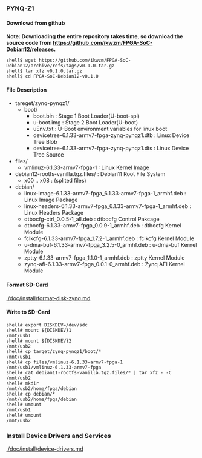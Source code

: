 ### PYNQ-Z1

#### Downlowd from github

**Note: Downloading the entire repository takes time, so download the source code from https://github.com/ikwzm/FPGA-SoC-Debian12/releases.**

```console
shell$ wget https://github.com/ikwzm/FPGA-SoC-Debian12/archive/refs/tags/v0.1.0.tar.gz
shell$ tar xfz v0.1.0.tar.gz
shell$ cd FPGA-SoC-Debian12-v0.1.0
```

#### File Description

 * tareget/zynq-pynqz1/
   + boot/
     - boot.bin                                                      : Stage 1 Boot Loader(U-boot-spl)
     - u-boot.img                                                    : Stage 2 Boot Loader(U-boot)
     - uEnv.txt                                                      : U-Boot environment variables for linux boot
     - devicetree-6.1.33-armv7-fpga-zynq-pynqz1.dtb                  : Linux Device Tree Blob   
     - devicetree-6.1.33-armv7-fpga-zynq-pynqz1.dts                  : Linux Device Tree Source
 * files/
   + vmlinuz-6.1.33-armv7-fpga-1                                     : Linux Kernel Image
 * debian12-rootfs-vanilla.tgz.files/                                : Debian11 Root File System
   + x00 .. x08                                                      : (splited files)
 * debian/
   + linux-image-6.1.33-armv7-fpga_6.1.33-armv7-fpga-1_armhf.deb     : Linux Image Package
   + linux-headers-6.1.33-armv7-fpga_6.1.33-armv7-fpga-1_armhf.deb   : Linux Headers Package
   + dtbocfg-ctrl_0.0.5-1_all.deb                                    : dtbocfg Control Pakcage
   + dtbocfg-6.1.33-armv7-fpga_0.0.9-1_armhf.deb                     : dtbocfg Kernel Module
   + fclkcfg-6.1.33-armv7-fpga_1.7.2-1_armhf.deb                     : fclkcfg Kernel Module
   + u-dma-buf-6.1.33-armv7-fpga_3.2.5-0_armhf.deb                   : u-dma-buf Kernel Module
   + zptty-6.1.33-armv7-fpga_1.1.0-1_armhf.deb                       : zptty   Kernel Module
   + zynq-afi-6.1.33-armv7-fpga_0.0.1-0_armhf.deb                    : Zynq AFI Kernel Module

#### Format SD-Card

[./doc/install/format-disk-zynq.md](format-disk-zynq.md)

#### Write to SD-Card

````console
shell# export DISKDEV=/dev/sdc
shell# mount ${DISKDEV}1                                       /mnt/usb1
shell# mount ${DISKDEV}2                                       /mnt/usb2
shell# cp target/zynq-pynqz1/boot/*                            /mnt/usb1
shell# cp files/vmlinuz-6.1.33-armv7-fpga-1                    /mnt/usb1/vmlinuz-6.1.33-armv7-fpga
shell# cat debian11-rootfs-vanilla.tgz.files/* | tar xfz - -C  /mnt/usb2
shell# mkdir                                                   /mnt/usb2/home/fpga/debian
shell# cp debian/*                                             /mnt/usb2/home/fpga/debian
shell# umount                                                  /mnt/usb1
shell# umount                                                  /mnt/usb2
````

### Install Device Drivers and Services

[./doc/install/device-drivers.md](device-drivers.md)

